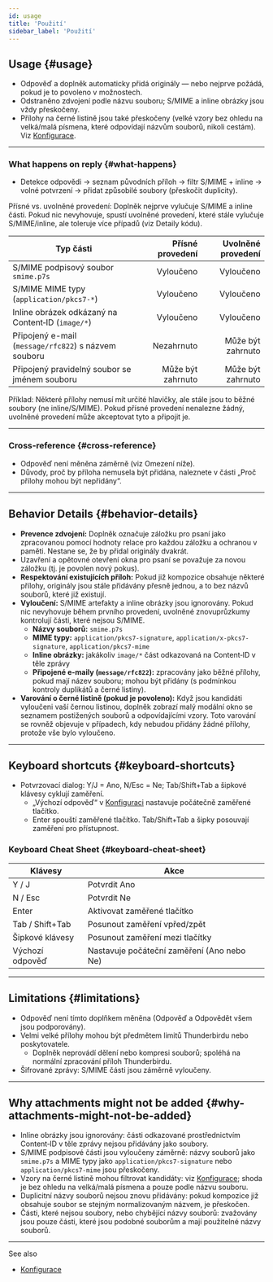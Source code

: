 ```yaml
---
id: usage
title: 'Použití'
sidebar_label: 'Použití'
---
```


## Usage {#usage}

- Odpověď a doplněk automaticky přidá originály — nebo nejprve požádá, pokud je to povoleno v možnostech.
- Odstraněno zdvojení podle názvu souboru; S/MIME a inline obrázky jsou vždy přeskočeny.
- Přílohy na černé listině jsou také přeskočeny (velké vzory bez ohledu na velká/malá písmena, které odpovídají názvům souborů, nikoli cestám). Viz [Konfigurace](configuration#blacklist-glob-patterns).

---

### What happens on reply {#what-happens}

- Detekce odpovědi → seznam původních příloh → filtr S/MIME + inline → volné potvrzení → přidat způsobilé soubory (přeskočit duplicity).

Přísné vs. uvolněné provedení: Doplněk nejprve vylučuje S/MIME a inline části. Pokud nic nevyhovuje, spustí uvolněné provedení, které stále vylučuje S/MIME/inline, ale toleruje více případů (viz Detaily kódu).

| Typ části                                            |  Přísné provedení | Uvolněné provedení |
| ---------------------------------------------------- | ----------------: | -----------------: |
| S/MIME podpisový soubor `smime.p7s`                  |         Vyloučeno |          Vyloučeno |
| S/MIME MIME typy (`application/pkcs7-*`)             |         Vyloučeno |          Vyloučeno |
| Inline obrázek odkázaný na Content‑ID (`image/*`)    |         Vyloučeno |          Vyloučeno |
| Připojený e-mail (`message/rfc822`) s názvem souboru |        Nezahrnuto |  Může být zahrnuto |
| Připojený pravidelný soubor se jménem souboru        | Může být zahrnuto |  Může být zahrnuto |

Příklad: Některé přílohy nemusí mít určité hlavičky, ale stále jsou to běžné soubory (ne inline/S/MIME). Pokud přísné provedení nenalezne žádný, uvolněné provedení může akceptovat tyto a připojit je.

---

### Cross‑reference {#cross-reference}

- Odpověď není měněna záměrně (viz Omezení níže).
- Důvody, proč by příloha nemusela být přidána, naleznete v části „Proč přílohy mohou být nepřidány“.

---

## Behavior Details {#behavior-details}

- **Prevence zdvojení:** Doplněk označuje záložku pro psaní jako zpracovanou pomocí hodnoty relace pro každou záložku a ochranou v paměti. Nestane se, že by přidal originály dvakrát.
- Uzavření a opětovné otevření okna pro psaní se považuje za novou záložku (tj. je povolen nový pokus).
- **Respektování existujících příloh:** Pokud již kompozice obsahuje některé přílohy, originály jsou stále přidávány přesně jednou, a to bez názvů souborů, které již existují.
- **Vyloučení:** S/MIME artefakty a inline obrázky jsou ignorovány. Pokud nic nevyhovuje během prvního provedení, uvolněné znovuprůzkumy kontrolují části, které nejsou S/MIME.
  - **Názvy souborů:** `smime.p7s`
  - **MIME typy:** `application/pkcs7-signature`, `application/x-pkcs7-signature`, `application/pkcs7-mime`
  - **Inline obrázky:** jakákoliv `image/*` část odkazovaná na Content‑ID v těle zprávy
  - **Připojené e-maily (`message/rfc822`):** zpracovány jako běžné přílohy, pokud mají název souboru; mohou být přidány (s podmínkou kontroly duplikátů a černé listiny).
- **Varování o černé listině (pokud je povoleno):** Když jsou kandidáti vyloučeni vaší černou listinou, doplněk zobrazí malý modální okno se seznamem postižených souborů a odpovídajícími vzory. Toto varování se rovněž objevuje v případech, kdy nebudou přidány žádné přílohy, protože vše bylo vyloučeno.

---

## Keyboard shortcuts {#keyboard-shortcuts}

- Potvrzovací dialog: Y/J = Ano, N/Esc = Ne; Tab/Shift+Tab a šipkové klávesy cyklují zaměření.
  - „Výchozí odpověď“ v [Konfiguraci](configuration#confirmation) nastavuje počátečně zaměřené tlačítko.
  - Enter spouští zaměřené tlačítko. Tab/Shift+Tab a šipky posouvají zaměření pro přístupnost.

### Keyboard Cheat Sheet {#keyboard-cheat-sheet}

| Klávesy         | Akce                                       |
| --------------- | ------------------------------------------ |
| Y / J           | Potvrdit Ano                               |
| N / Esc         | Potvrdit Ne                                |
| Enter           | Aktivovat zaměřené tlačítko                |
| Tab / Shift+Tab | Posunout zaměření vpřed/zpět               |
| Šipkové klávesy | Posunout zaměření mezi tlačítky            |
| Výchozí odpověď | Nastavuje počáteční zaměření (Ano nebo Ne) |

---

## Limitations {#limitations}

- Odpověď není tímto doplňkem měněna (Odpověď a Odpovědět všem jsou podporovány).
- Velmi velké přílohy mohou být předmětem limitů Thunderbirdu nebo poskytovatele.
  - Doplněk neprovádí dělení nebo kompresi souborů; spoléhá na normální zpracování příloh Thunderbirdu.
- Šifrované zprávy: S/MIME části jsou záměrně vyloučeny.

---

## Why attachments might not be added {#why-attachments-might-not-be-added}

- Inline obrázky jsou ignorovány: části odkazované prostřednictvím Content‑ID v těle zprávy nejsou přidávány jako soubory.
- S/MIME podpisové části jsou vyloučeny záměrně: názvy souborů jako `smime.p7s` a MIME typy jako `application/pkcs7-signature` nebo `application/pkcs7-mime` jsou přeskočeny.
- Vzory na černé listině mohou filtrovat kandidáty: viz [Konfigurace](configuration#blacklist-glob-patterns); shoda je bez ohledu na velká/malá písmena a pouze podle názvu souboru.
- Duplicitní názvy souborů nejsou znovu přidávány: pokud kompozice již obsahuje soubor se stejným normalizovaným názvem, je přeskočen.
- Části, které nejsou soubory, nebo chybějící názvy souborů: zvažovány jsou pouze části, které jsou podobné souborům a mají použitelné názvy souborů.

---

See also

- [Konfigurace](configuration)
